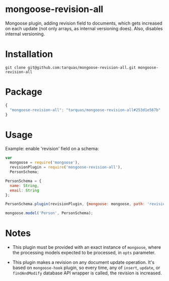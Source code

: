 # mongoose-revision-all
Mongoose plugin, adding revision field to documents, which gets increased on each update (not only arrays, as internal versioning does). Also, disables internal versioning.

# Installation
```shell
git clone git@github.com:tarquas/mongoose-revision-all.git mongoose-revision-all
```

# Package
```js
{
  "mongoose-revision-all": "tarquas/mongoose-revision-all#253d1e567b"
}
```

# Usage

Example: enable 'revision' field on a schema:

```js
var
  mongoose = require('mongoose'),
  revisionPlugin = require('mongoose-revision-all'),
  PersonSchema;

PersonSchema = {
  name: String,
  email: String
};

PersonSchema.plugin(revisionPlugin, {mongoose: mongoose, path: 'revision'});

mongoose.model('Person', PersonSchema);
```

# Notes

* This plugin must be provided with an exact instance of `mongoose`, where the processing models expected to be processed, in `opts` parameter.

* This plugin makes a revision on any document update operation. It's based on `mongoose-hook` plugin, so every time, any of `insert`, `update`, or `findAndModify` database API wrapper is called, the revision is increased.

